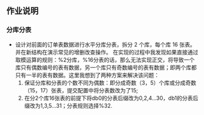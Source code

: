 ## 作业说明

### 分库分表
* 设计对前面的订单表数据进行水平分库分表，拆分 2 个库，每个库 16 张表。并在新结构在演示常见的增删改查操作。
  在实现的过程中我发现如果直接通过取模运算的规则：%2分库，%16分表的话，那么无法实现正交，将导致一个库只有偶数编号的表有数据，另一个库只有奇数编号的表有数据；即两个库都只有一半的表有数据。这里我想到了两种方案来解决该问题：
  1. 保证分库和分表的个数不同为偶数：即分成奇数（3，5）个库或分成奇数（15，17）张表，提交配置中将分表数改为了15;
  2. 在分2个库16张表的前提下将db0的分表后缀改为0,2,4...30，db1的分表后缀改为1,3,5...31；分表规则选择%32.
